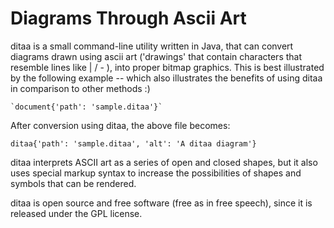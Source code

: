 # Diagrams Through Ascii Art

ditaa is a small command-line utility written in Java, that can convert diagrams drawn using ascii art ('drawings' that contain characters that resemble lines like | / - ), into proper bitmap graphics. This is best illustrated by the following example -- which also illustrates the benefits of using ditaa in comparison to other methods :)

```text
`document{'path': 'sample.ditaa'}`
```

After conversion using ditaa, the above file becomes:

`ditaa{'path': 'sample.ditaa', 'alt': 'A ditaa diagram'}`

ditaa interprets ASCII art as a series of open and closed shapes, but it also uses special markup syntax to increase the possibilities of shapes and symbols that can be rendered.

ditaa is open source and free software (free as in free speech), since it is released under the GPL license.
